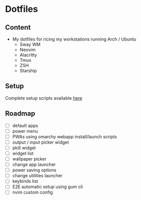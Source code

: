 # Dotfiles

## Content

- My dotfiles for ricing my workstations running Arch / Ubuntu
  - Sway WM
  - Neovim
  - Alacritty
  - Tmux
  - ZSH
  - Starship

## Setup

Complete setup scripts available [here](https://github.com/H-ADJI/cyborg)

## Roadmap

- [ ] default apps
- [ ] power menu
- [ ] PWAs using omarchy webapp install/launch scripts
- [ ] output / input picker widget
- [ ] pkill widget
- [ ] widget list
- [ ] wallpaper picker
- [ ] change app launcher
- [ ] power saving options
- [ ] change utilities launcher
- [ ] keybinds list
- [ ] E2E automatic setup using gum cli
- [ ] nvim custom config

